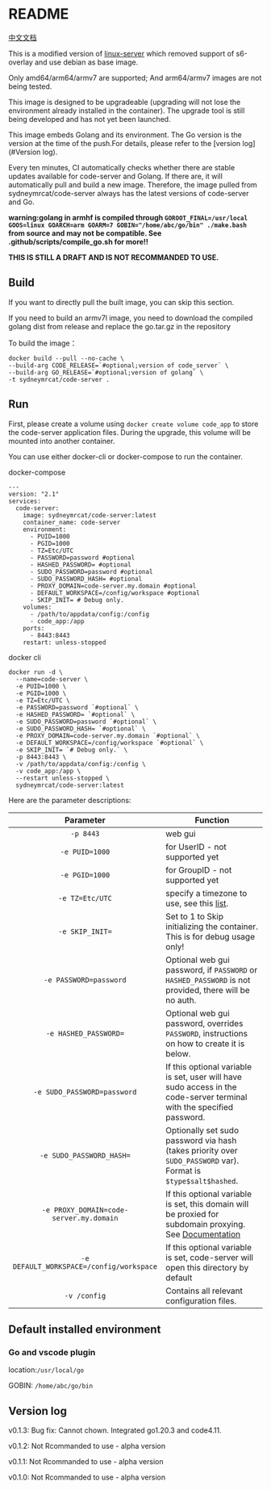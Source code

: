 # README

[中文文档](./README_CN.md)


This is a modified version of [linux-server](https://github.com/linuxserver/docker-code-server) which removed support of s6-overlay and use debian as base image. 

Only amd64/arm64/armv7 are supported; And arm64/armv7 images are not being tested.

This image is designed to be upgradeable (upgrading will not lose the environment already installed in the container). The upgrade tool is still being developed and has not yet been launched.

This image embeds Golang and its environment. The Go version is the version at the time of the push.For details, please refer to the [version log](#Version log).

Every ten minutes, CI automatically checks whether there are stable updates available for code-server and Golang. If there are, it will automatically pull and build a new image. Therefore, the image pulled from sydneymrcat/code-server always has the latest versions of code-server and Go.

**warning:golang in armhf is compiled through `GOROOT_FINAL=/usr/local GOOS=linux GOARCH=arm GOARM=7 GOBIN="/home/abc/go/bin" ./make.bash` from source and may not be compatible. See .github/scripts/compile_go.sh for more!!**

**THIS IS STILL A DRAFT AND IS NOT RECOMMANDED TO USE.**

## Build
If you want to directly pull the built image, you can skip this section.

If you need to build an armv7l image, you need to download the compiled golang dist from release and replace the go.tar.gz in the repository

To build the image：

```
docker build --pull --no-cache \
--build-arg CODE_RELEASE=`#optional;version of code_server` \
--build-arg GO_RELEASE=`#optional;version of golang` \
-t sydneymrcat/code-server .
```

## Run
First, please create a volume using `docker create volume code_app` to store the code-server application files. During the upgrade, this volume will be mounted into another container.

You can use either docker-cli or docker-compose to run the container.

docker-compose
```docker
---
version: "2.1"
services:
  code-server:
    image: sydneymrcat/code-server:latest
    container_name: code-server
    environment:
      - PUID=1000
      - PGID=1000
      - TZ=Etc/UTC
      - PASSWORD=password #optional
      - HASHED_PASSWORD= #optional
      - SUDO_PASSWORD=password #optional
      - SUDO_PASSWORD_HASH= #optional
      - PROXY_DOMAIN=code-server.my.domain #optional
      - DEFAULT_WORKSPACE=/config/workspace #optional
      - SKIP_INIT= # Debug only.
    volumes:
      - /path/to/appdata/config:/config
      - code_app:/app
    ports:
      - 8443:8443
    restart: unless-stopped
```

docker cli
```docker
docker run -d \
  --name=code-server \
  -e PUID=1000 \
  -e PGID=1000 \
  -e TZ=Etc/UTC \
  -e PASSWORD=password `#optional` \
  -e HASHED_PASSWORD= `#optional` \
  -e SUDO_PASSWORD=password `#optional` \
  -e SUDO_PASSWORD_HASH= `#optional` \
  -e PROXY_DOMAIN=code-server.my.domain `#optional` \
  -e DEFAULT_WORKSPACE=/config/workspace `#optional` \
  -e SKIP_INIT= `# Debug only.` \
  -p 8443:8443 \
  -v /path/to/appdata/config:/config \
  -v code_app:/app \
  --restart unless-stopped \
  sydneymrcat/code-server:latest
```
Here are the parameter descriptions:

| Parameter | Function |
| :----: | --- |
| `-p 8443` | web gui |
| `-e PUID=1000` | for UserID - not supported yet |
| `-e PGID=1000` | for GroupID - not supported yet  |
| `-e TZ=Etc/UTC` | specify a timezone to use, see this [list](https://en.wikipedia.org/wiki/List_of_tz_database_time_zones#List). |
| `-e SKIP_INIT=` | Set to 1 to Skip initializing the container. This is for debug usage only! |
| `-e PASSWORD=password` | Optional web gui password, if `PASSWORD` or `HASHED_PASSWORD` is not provided, there will be no auth. |
| `-e HASHED_PASSWORD=` | Optional web gui password, overrides `PASSWORD`, instructions on how to create it is below. |
| `-e SUDO_PASSWORD=password` | If this optional variable is set, user will have sudo access in the code-server terminal with the specified password. |
| `-e SUDO_PASSWORD_HASH=` | Optionally set sudo password via hash (takes priority over `SUDO_PASSWORD` var). Format is `$type$salt$hashed`. |
| `-e PROXY_DOMAIN=code-server.my.domain` | If this optional variable is set, this domain will be proxied for subdomain proxying. See [Documentation](https://github.com/cdr/code-server/blob/master/docs/FAQ.md#sub-domains) |
| `-e DEFAULT_WORKSPACE=/config/workspace` | If this optional variable is set, code-server will open this directory by default |
| `-v /config` | Contains all relevant configuration files. |
## Default installed environment
### Go and vscode plugin
 location:`/usr/local/go`

GOBIN: `/home/abc/go/bin`

## Version log

v0.1.3: Bug fix: Cannot chown. Integrated go1.20.3 and code4.11.

v0.1.2: Not Rcommanded to use - alpha version

v0.1.1: Not Rcommanded to use - alpha version

v0.1.0: Not Rcommanded to use - alpha version
